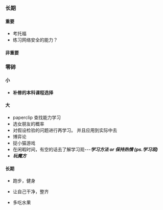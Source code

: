 ### 长期



#### 重要

+ 考托福
+ 练习网络安全的能力？

  


#### 非重要







### 零碎



#### 小

+ **补修的本科课程选择** 





#### 大

+ paperclip 查找能力学习
+ 选女朋友的概率
+ 对假设检验的问题进行再学习。 并且应用到实际中去
+ 博弈论
+ 捉小猫游戏
+ 在闲暇时间，有空的话去了解学习观---***学习方法 or 保持热情   (ps.学习观)***
+ ***玩魔方***





#### 长期

+ 跑步，健身
+ 让自己干净，整齐

+ 多吃水果

